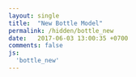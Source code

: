 ```yaml
---
layout: single
title:  "New Bottle Model"
permalink: /hidden/bottle_new
date:   2017-06-03 13:00:35 +0700
comments: false
js:
  'bottle_new'
---
```


<div class="canvas-container">
  <canvas id="bottle-canvas" class="fullpage-canvas"></canvas>
</div>
